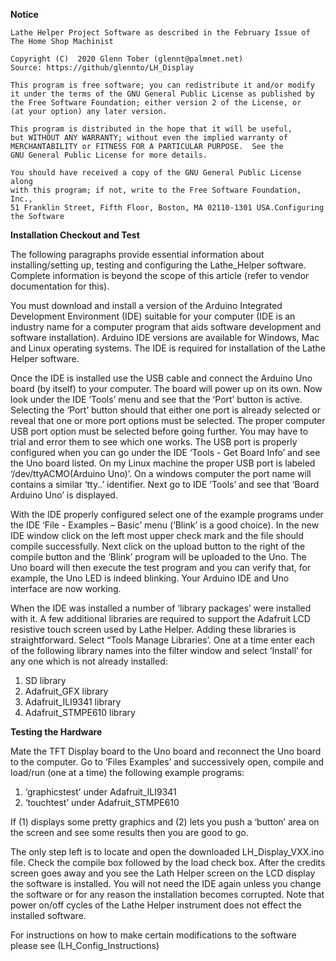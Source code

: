 **Notice**

    Lathe Helper Project Software as described in the February Issue of The Home Shop Machinist
    
    Copyright (C)  2020 Glenn Tober (glennt@palmnet.net)
    Source: https://github/glennto/LH_Display
    
    This program is free software; you can redistribute it and/or modify
    it under the terms of the GNU General Public License as published by
    the Free Software Foundation; either version 2 of the License, or
    (at your option) any later version.
    
    This program is distributed in the hope that it will be useful,
    but WITHOUT ANY WARRANTY; without even the implied warranty of
    MERCHANTABILITY or FITNESS FOR A PARTICULAR PURPOSE.  See the
    GNU General Public License for more details.
    
    You should have received a copy of the GNU General Public License along
    with this program; if not, write to the Free Software Foundation, Inc.,
    51 Franklin Street, Fifth Floor, Boston, MA 02110-1301 USA.Configuring the Software

**Installation Checkout  and Test**

The following paragraphs provide essential information about installing/setting up, testing and configuring the Lathe_Helper software. Complete information is beyond the scope of this article (refer to vendor documentation for this).

You must download and install a version of the Arduino Integrated Development Environment (IDE) suitable for your computer (IDE is an industry name for a computer program that aids software development and software installation).  Arduino IDE versions are available for Windows, Mac and Linux operating systems.  The IDE is required for installation of the Lathe Helper software.

Once the IDE is installed use the USB cable and connect the Arduino Uno board (by itself) to your computer.  The board will power up on its own.  Now look under the IDE ‘Tools’ menu and see that the ‘Port’ button is active.  Selecting the ‘Port’ button should that either one port is already selected or reveal that one or more port options must be selected. The proper computer USB port option must be selected before going further. You may have to trial and error them to see which one works.  The USB port is properly configured when you can go under the IDE ‘Tools  - Get Board Info’ and see the Uno board listed.  On my Linux machine the proper USB port is labeled ‘/dev/ttyACMO(Arduino Uno)’.  On a windows computer the port name will contains a similar ‘tty..’ identifier.  Next go to IDE ‘Tools’ and see that ‘Board Arduino Uno’ is displayed.

With the IDE properly configured select one of the example programs under the IDE ‘File - Examples – Basic’ menu (‘Blink’ is a good choice).  In the new IDE window click on the left most upper check mark and the file should compile successfully.  Next click on the upload button to the right of the compile button and the ‘Blink’ program will be uploaded to the Uno. The Uno board will then execute the test program and you can verify that, for example, the Uno LED is indeed blinking.  Your Arduino IDE and Uno interface are now working.

When the IDE was installed a number of  ‘library packages’ were installed with it. A few additional libraries are required to support the Adafruit LCD resistive touch screen used by Lathe Helper. Adding these libraries is straightforward.  Select “Tools Manage Libraries’.  One at a time enter each of the following library names into the filter window and select ‘Install’ for any one which is not already installed:

1. SD library
2. Adafruit_GFX library
3. Adafruit_ILI9341 library
4. Adafruit_STMPE610 library

**Testing the Hardware**

Mate the TFT Display board to the Uno board and reconnect the Uno board to the computer. Go to ‘Files Examples’ and successively open, compile and load/run (one at a time) the following example programs:

1. ‘graphicstest’ under Adafruit_ILI9341
2. ‘touchtest’ under Adafruit_STMPE610

If (1) displays some pretty graphics and (2) lets you push a ‘button’ area on the screen and see some results then you are good to go. 

The only step left is to locate and open the downloaded LH_Display_VXX.ino file.  Check the compile box followed by the load check box.  After the credits screen goes away and you see the Lath Helper screen on the LCD display the software is installed.  You will not need the IDE again unless you change the software or for any reason the installation becomes corrupted.  Note that power on/off cycles of the Lathe Helper instrument does not effect the installed software.

For instructions on how to make certain modifications to the software please see (LH_Config_Instructions)
